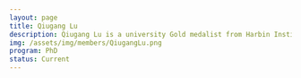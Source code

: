 ```yaml
---
layout: page
title: Qiugang Lu
description: Qiugang Lu is a university Gold medalist from Harbin Institute of Technology, China. He is working towards a PhD on adaptive control of paper machines.
img: /assets/img/members/QiugangLu.png
program: PhD
status: Current
---
```


<img class="profile_img" src="{{ page.img | prepend: site.baseurl | prepend: site.url }}" alt=""/>
